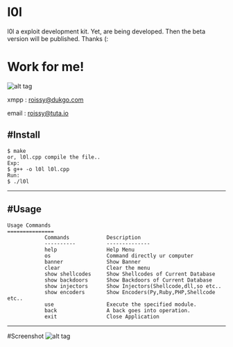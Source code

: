 # l0l

l0l a exploit development kit. Yet, are being developed. Then the beta version will be published. Thanks (:

# Work for me!

![alt tag](http://i.hizliresim.com/B8Xm9g.jpg)

xmpp : roissy@dukgo.com

email : roissy@tuta.io

#Install
-----

    $ make 
    or, l0l.cpp compile the file..
    Exp:
    $ g++ -o l0l l0l.cpp
    Run:
    $ ./l0l
    
-----
#Usage
-----

	Usage Commands
	===============
	            Commands            Description
	            ----------          --------------
	            help                Help Menu
	            os                  Command directly ur computer
	            banner              Show Banner
	            clear               Clear the menu
	            show shellcodes     Show Shellcodes of Current Database
	            show backdoors      Show Backdoors of Current Database
	            show injectors      Show Injectors(Shellcode,dll,so etc..
	            show encoders       Show Encoders(Py,Ruby,PHP,Shellcode etc..
	            use                 Execute the specified module.
	            back                A back goes into operation.
	            exit                Close Application
    
-----
#Screenshot
![alt tag](http://i.hizliresim.com/7AEo6v.png)
